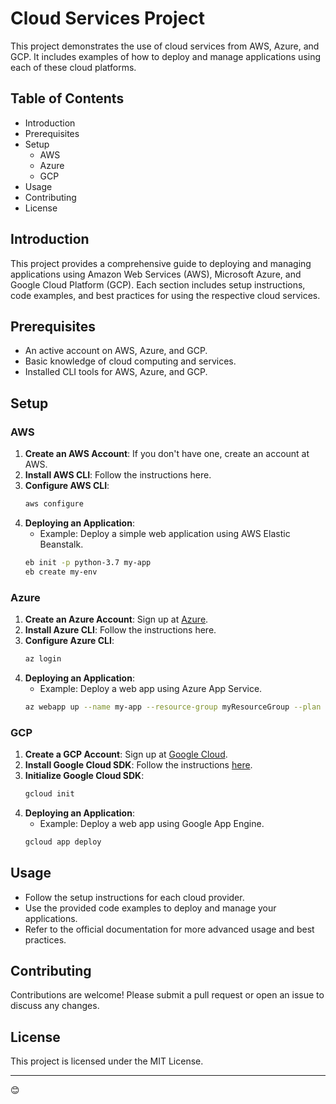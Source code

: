 # Cloud Services Project

This project demonstrates the use of cloud services from AWS, Azure, and GCP. It includes examples of how to deploy and manage applications using each of these cloud platforms.

## Table of Contents
- Introduction
- Prerequisites
- Setup
  - AWS
  - Azure
  - GCP
- Usage
- Contributing
- License

## Introduction
This project provides a comprehensive guide to deploying and managing applications using Amazon Web Services (AWS), Microsoft Azure, and Google Cloud Platform (GCP). Each section includes setup instructions, code examples, and best practices for using the respective cloud services.

## Prerequisites
- An active account on AWS, Azure, and GCP.
- Basic knowledge of cloud computing and services.
- Installed CLI tools for AWS, Azure, and GCP.

## Setup

### AWS
1. **Create an AWS Account**: If you don't have one, create an account at AWS.
2. **Install AWS CLI**: Follow the instructions here.
3. **Configure AWS CLI**:
    ```sh
    aws configure
    ```
4. **Deploying an Application**:
    - Example: Deploy a simple web application using AWS Elastic Beanstalk.
    ```sh
    eb init -p python-3.7 my-app
    eb create my-env
    ```

### Azure
1. **Create an Azure Account**: Sign up at [Azure](https://azure.microsoft.com/en-us).
2. **Install Azure CLI**: Follow the instructions here.
3. **Configure Azure CLI**:
    ```sh
    az login
    ```
4. **Deploying an Application**:
    - Example: Deploy a web app using Azure App Service.
    ```sh
    az webapp up --name my-app --resource-group myResourceGroup --plan myAppServicePlan
    ```

### GCP
1. **Create a GCP Account**: Sign up at [Google Cloud](https://cloud.google.com/).
2. **Install Google Cloud SDK**: Follow the instructions [here](https://cloud.google.com/).
3. **Initialize Google Cloud SDK**:
    ```sh
    gcloud init
    ```
4. **Deploying an Application**:
    - Example: Deploy a web app using Google App Engine.
    ```sh
    gcloud app deploy
    ```

## Usage
- Follow the setup instructions for each cloud provider.
- Use the provided code examples to deploy and manage your applications.
- Refer to the official documentation for more advanced usage and best practices.

## Contributing
Contributions are welcome! Please submit a pull request or open an issue to discuss any changes.

## License
This project is licensed under the MIT License.

---
😊
